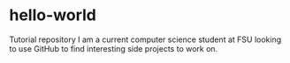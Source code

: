 # hello-world
Tutorial repository
I am a current computer science student at FSU looking to use GitHub to find interesting side projects to work on. 
